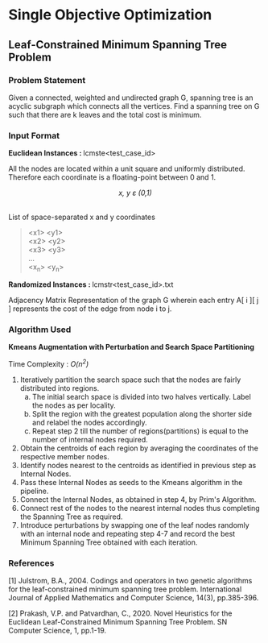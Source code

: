 <h1>Single Objective Optimization</h1>
<h2>Leaf-Constrained Minimum Spanning Tree Problem</h2>
<div>
<h3>Problem Statement</h3>
<p>Given a connected, weighted and undirected graph G, spanning tree is an acyclic subgraph which connects all the vertices. Find a spanning tree on G such that there are k leaves and the total cost is minimum.</p>
</div>

<div>
<h3>Input Format</h3>

<b>Euclidean Instances : </b> lcmste\<test_case_id>

All the nodes are located within a unit square and uniformly distributed. Therefore each coordinate is a floating-point between 0 and 1.

<center><i> x, y &epsilon; (0,1) </i></center><br>

List of space-separated x and y coordinates

> \<x1> \<y1> <br>
> \<x2> \<y2> <br>
> \<x3> \<y3> <br>
> ... <br>
> \<x<sub>n</sub>> \<y<sub>n</sub>> <br>

<b>Randomized Instances : </b> lcmstr\<test_case_id>.txt

Adjacency Matrix Representation of the graph G wherein each entry A[ i ][ j ] represents the cost of the edge from node i to j.

</div>

<h3>Algorithm Used</h3>

<b>Kmeans Augmentation with Perturbation and Search Space Partitioning</b>

Time Complexity : <i>O(n<sup>2</sup>)</i>

<ol>
<li>Iteratively partition the search space such that the nodes are fairly distributed into regions.
<ol type='a'>
<li>The initial search space is divided into two halves vertically. Label the nodes as per locality.</li>
<li>Split the region with the greatest population along the shorter side and relabel the nodes accordingly.</li>
<li>Repeat step 2 till the number of regions(partitions) is equal to the number of internal nodes required.</li>
</ol>
</li>
<li>Obtain the centroids of each region by averaging the coordinates of the respective member nodes.</li> 
<li>Identify nodes nearest to the centroids as identified in previous step as Internal Nodes.</li>
<li>Pass these Internal Nodes as seeds to the Kmeans algorithm in the pipeline.</li>
<li>Connect the Internal Nodes, as obtained in step 4, by Prim's Algorithm.</li>
<li>Connect rest of the nodes to the nearest internal nodes thus completing the Spanning Tree as required.</li>
<li>Introduce perturbations by swapping one of the leaf nodes randomly with an internal node and repeating step 4-7 and record the best Minimum Spanning Tree obtained with each iteration.</li>
</ol>

<h3>References</h3>

[1] Julstrom, B.A., 2004. Codings and operators in two genetic algorithms for the leaf-constrained minimum spanning tree problem. International Journal of Applied Mathematics and Computer Science, 14(3), pp.385-396.

[2] Prakash, V.P. and Patvardhan, C., 2020. Novel Heuristics for the Euclidean Leaf-Constrained Minimum Spanning Tree Problem. SN Computer Science, 1, pp.1-19.